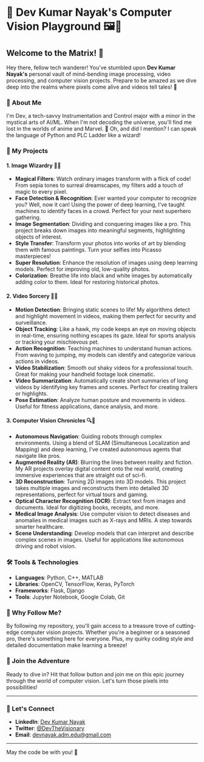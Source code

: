 # 👾 Dev Kumar Nayak's Computer Vision Playground 🖼️🎥

## Welcome to the Matrix! 🌌

Hey there, fellow tech wanderer! You've stumbled upon **Dev Kumar Nayak's** personal vault of mind-bending image processing, video processing, and computer vision projects. Prepare to be amazed as we dive deep into the realms where pixels come alive and videos tell tales! 🚀

### 🚀 About Me

I'm Dev, a tech-savvy Instrumentation and Control major with a minor in the mystical arts of AI/ML. When I'm not decoding the universe, you'll find me lost in the worlds of anime and Marvel. 🌟 Oh, and did I mention? I can speak the language of Python and PLC Ladder like a wizard!

### 📸 My Projects

#### 1. **Image Wizardry 🧙‍♂️**

- **Magical Filters**: Watch ordinary images transform with a flick of code! From sepia tones to surreal dreamscapes, my filters add a touch of magic to every pixel.
- **Face Detection & Recognition**: Ever wanted your computer to recognize you? Well, now it can! Using the power of deep learning, I've taught machines to identify faces in a crowd. Perfect for your next superhero gathering.
- **Image Segmentation**: Dividing and conquering images like a pro. This project breaks down images into meaningful segments, highlighting objects of interest.
- **Style Transfer**: Transform your photos into works of art by blending them with famous paintings. Turn your selfies into Picasso masterpieces!
- **Super Resolution**: Enhance the resolution of images using deep learning models. Perfect for improving old, low-quality photos.
- **Colorization**: Breathe life into black and white images by automatically adding color to them. Ideal for restoring historical photos.

#### 2. **Video Sorcery 🎥✨**

- **Motion Detection**: Bringing static scenes to life! My algorithms detect and highlight movement in videos, making them perfect for security and surveillance.
- **Object Tracking**: Like a hawk, my code keeps an eye on moving objects in real-time, ensuring nothing escapes its gaze. Ideal for sports analysis or tracking your mischievous pet.
- **Action Recognition**: Teaching machines to understand human actions. From waving to jumping, my models can identify and categorize various actions in videos.
- **Video Stabilization**: Smooth out shaky videos for a professional touch. Great for making your handheld footage look cinematic.
- **Video Summarization**: Automatically create short summaries of long videos by identifying key frames and scenes. Perfect for creating trailers or highlights.
- **Pose Estimation**: Analyze human posture and movements in videos. Useful for fitness applications, dance analysis, and more.

#### 3. **Computer Vision Chronicles 🔍📜**

- **Autonomous Navigation**: Guiding robots through complex environments. Using a blend of SLAM (Simultaneous Localization and Mapping) and deep learning, I've created autonomous agents that navigate like pros.
- **Augmented Reality (AR)**: Blurring the lines between reality and fiction. My AR projects overlay digital content onto the real world, creating immersive experiences that are straight out of sci-fi.
- **3D Reconstruction**: Turning 2D images into 3D models. This project takes multiple images and reconstructs them into detailed 3D representations, perfect for virtual tours and gaming.
- **Optical Character Recognition (OCR)**: Extract text from images and documents. Ideal for digitizing books, receipts, and more.
- **Medical Image Analysis**: Use computer vision to detect diseases and anomalies in medical images such as X-rays and MRIs. A step towards smarter healthcare.
- **Scene Understanding**: Develop models that can interpret and describe complex scenes in images. Useful for applications like autonomous driving and robot vision.

### 🛠️ Tools & Technologies

- **Languages**: Python, C++, MATLAB
- **Libraries**: OpenCV, TensorFlow, Keras, PyTorch
- **Frameworks**: Flask, Django
- **Tools**: Jupyter Notebook, Google Colab, Git

### 🌟 Why Follow Me?

By following my repository, you'll gain access to a treasure trove of cutting-edge computer vision projects. Whether you're a beginner or a seasoned pro, there's something here for everyone. Plus, my quirky coding style and detailed documentation make learning a breeze!

### 🐾 Join the Adventure

Ready to dive in? Hit that follow button and join me on this epic journey through the world of computer vision. Let's turn those pixels into possibilities!

---

### 🔗 Let's Connect

- **LinkedIn**: [Dev Kumar Nayak](https://www.linkedin.com/in/dev-kumar-nayak/)
- **Twitter**: [@DevTheVisionary](https://x.com/Devnayak_200503)
- **Email**: devnayak.adm.edu@gmail.com

---

May the code be with you! 🌌
